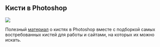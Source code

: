 ## Кисти в Photoshop

![](/img/LSK_13/b393-cover.jpg#rounded)

Полезный [материал](https://softculture.cc/blog/entries/articles/ps-brushes) о кистях в Photoshop вместе с подборкой самых востребованных кистей для работы и сайтами, на которых их можно искать.